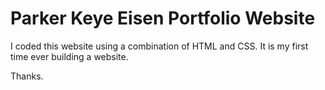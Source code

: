 # Parker Keye Eisen Portfolio Website

I coded this website using a combination of HTML and CSS. It is my first time ever building a website.

Thanks.